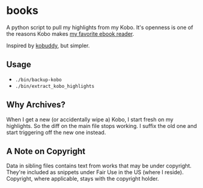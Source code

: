 # books

A python script to pull my highlights from my Kobo. It's openness is one of the reasons Kobo makes [my favorite ebook reader](https://xavd.id/blog/post/an-ode-to-kobo/).

Inspired by [kobuddy](https://github.com/karlicoss/kobuddy), but simpler.

## Usage

- `./bin/backup-kobo`
- `./bin/extract_kobo_highlights`

## Why Archives?

When I get a new (or accidentally wipe a) Kobo, I start fresh on my highlights. So the diff on the main file stops working. I suffix the old one and start triggering off the new one instead.

## A Note on Copyright

Data in sibling files contains text from works that may be under copyright. They're included as snippets under Fair Use in the US (where I reside). Copyright, where applicable, stays with the copyright holder.
